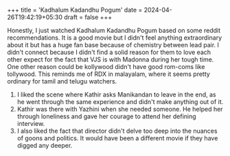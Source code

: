 +++
title = 'Kadhalum Kadandhu Pogum'
date = 2024-04-26T19:42:19+05:30
draft = false
+++

Honestly, I just watched Kadhalum Kadandhu Pogum based on some reddit recommendations. It is a good movie but I didn't feel anything extraordinary about it but has a huge fan base because of chemistry between lead pair. I didn't connect because I didn't find a solid reason for them to love each other expect for the fact that VJS is with Madonna during her tough time. One other reason could be kollywood didn't have good rom-coms like tollywood. This reminds me of RDX in malayalam, where it seems pretty ordinary for tamil and telugu watchers.

1. I liked the scene where Kathir asks Manikandan to leave in the end, as he went through the same experience and didn't make anything out of it.
2. Kathir was there with Yazhini when she needed someone. He helped her through loneliness and gave her courage to attend her defining interview.
3. I also liked the fact that director didn't delve too deep into the nuances of goons and politics. It would have been a different movie if they have digged any deeper.
